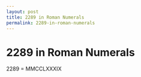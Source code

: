 ```yaml
---
layout: post
title: 2289 in Roman Numerals
permalink: 2289-in-roman-numerals
---
```


# 2289 in Roman Numerals

2289 = MMCCLXXXIX
